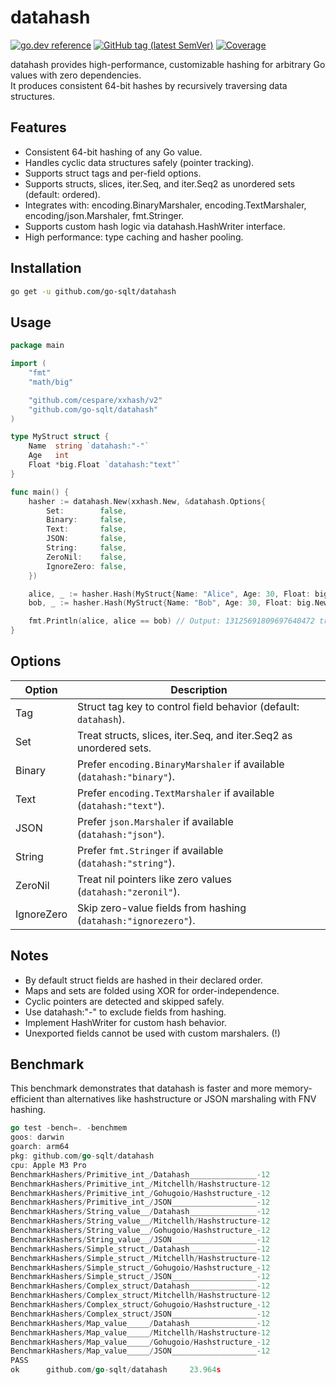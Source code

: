 # datahash

[![go.dev reference](https://img.shields.io/badge/go.dev-reference-007d9c?logo=go&logoColor=white)](https://pkg.go.dev/github.com/go-sqlt/datahash)
[![GitHub tag (latest SemVer)](https://img.shields.io/github/tag/go-sqlt/datahash.svg?style=social)](https://github.com/go-sqlt/datahash/tags)
[![Coverage](https://img.shields.io/badge/Coverage-74.9%25-brightgreen)](https://github.com/go-sqlt/datahash/actions)

datahash provides high-performance, customizable hashing for arbitrary Go values with zero dependencies.  
It produces consistent 64-bit hashes by recursively traversing data structures.

## Features

- Consistent 64-bit hashing of any Go value.
- Handles cyclic data structures safely (pointer tracking).
- Supports struct tags and per-field options.
- Supports structs, slices, iter.Seq, and iter.Seq2 as unordered sets (default: ordered).
- Integrates with: encoding.BinaryMarshaler, encoding.TextMarshaler, encoding/json.Marshaler, fmt.Stringer.
- Supports custom hash logic via datahash.HashWriter interface.
- High performance: type caching and hasher pooling.

## Installation

```bash
go get -u github.com/go-sqlt/datahash
```

## Usage

```go
package main

import (
	"fmt"
	"math/big"

	"github.com/cespare/xxhash/v2"
	"github.com/go-sqlt/datahash"
)

type MyStruct struct {
	Name  string `datahash:"-"`
	Age   int
	Float *big.Float `datahash:"text"`
}

func main() {
	hasher := datahash.New(xxhash.New, &datahash.Options{
		Set:        false,
		Binary:     false,
		Text:       false,
		JSON:       false,
		String:     false,
		ZeroNil:    false,
		IgnoreZero: false,
	})

	alice, _ := hasher.Hash(MyStruct{Name: "Alice", Age: 30, Float: big.NewFloat(1.23)})
	bob, _ := hasher.Hash(MyStruct{Name: "Bob", Age: 30, Float: big.NewFloat(1.23)})

	fmt.Println(alice, alice == bob) // Output: 13125691809697640472 true
}
```

## Options

| Option     | Description |
|------------|-------------|
| Tag        | Struct tag key to control field behavior (default: `datahash`). |
| Set        | Treat structs, slices, iter.Seq, and iter.Seq2 as unordered sets. |
| Binary     | Prefer `encoding.BinaryMarshaler` if available (`datahash:"binary"`). |
| Text       | Prefer `encoding.TextMarshaler` if available (`datahash:"text"`). |
| JSON       | Prefer `json.Marshaler` if available (`datahash:"json"`). |
| String     | Prefer `fmt.Stringer` if available (`datahash:"string"`). |
| ZeroNil    | Treat nil pointers like zero values (`datahash:"zeronil"`). |
| IgnoreZero | Skip zero-value fields from hashing (`datahash:"ignorezero"`). |

## Notes

- By default struct fields are hashed in their declared order.
- Maps and sets are folded using XOR for order-independence.
- Cyclic pointers are detected and skipped safely.
- Use datahash:"-" to exclude fields from hashing.
- Implement HashWriter for custom hash behavior.
- Unexported fields cannot be used with custom marshalers. (!)

## Benchmark

This benchmark demonstrates that datahash is faster and more memory-efficient than 
alternatives like hashstructure or JSON marshaling with FNV hashing.

```go
go test -bench=. -benchmem                                         
goos: darwin
goarch: arm64
pkg: github.com/go-sqlt/datahash
cpu: Apple M3 Pro
BenchmarkHashers/Primitive_int_/Datahash_______________-12              56794764                20.83 ns/op            0 B/op          0 allocs/op
BenchmarkHashers/Primitive_int_/Mitchellh/Hashstructure-12              25998645                41.62 ns/op           24 B/op          3 allocs/op
BenchmarkHashers/Primitive_int_/Gohugoio/Hashstructure_-12              39480448                30.37 ns/op           16 B/op          2 allocs/op
BenchmarkHashers/Primitive_int_/JSON___________________-12              19139836                61.53 ns/op           24 B/op          2 allocs/op
BenchmarkHashers/String_value__/Datahash_______________-12              60617798                23.14 ns/op            0 B/op          0 allocs/op
BenchmarkHashers/String_value__/Mitchellh/Hashstructure-12              35633994                33.40 ns/op           24 B/op          2 allocs/op
BenchmarkHashers/String_value__/Gohugoio/Hashstructure_-12              38488472                30.58 ns/op           24 B/op          2 allocs/op
BenchmarkHashers/String_value__/JSON___________________-12              17762340                66.33 ns/op           24 B/op          2 allocs/op
BenchmarkHashers/Simple_struct_/Datahash_______________-12              18928401                64.39 ns/op            0 B/op          0 allocs/op
BenchmarkHashers/Simple_struct_/Mitchellh/Hashstructure-12               3003730               393.2 ns/op           248 B/op         17 allocs/op
BenchmarkHashers/Simple_struct_/Gohugoio/Hashstructure_-12               3079431               388.3 ns/op           248 B/op         17 allocs/op
BenchmarkHashers/Simple_struct_/JSON___________________-12              11993328               100.2 ns/op            40 B/op          2 allocs/op
BenchmarkHashers/Complex_struct/Datahash_______________-12               1812651               661.4 ns/op           256 B/op          5 allocs/op
BenchmarkHashers/Complex_struct/Mitchellh/Hashstructure-12                483381              2343 ns/op            1480 B/op         92 allocs/op
BenchmarkHashers/Complex_struct/Gohugoio/Hashstructure_-12                494407              2370 ns/op            1416 B/op         90 allocs/op
BenchmarkHashers/Complex_struct/JSON___________________-12               1000000              1109 ns/op             496 B/op          8 allocs/op
BenchmarkHashers/Map_value_____/Datahash_______________-12               3642258               327.8 ns/op           224 B/op          7 allocs/op
BenchmarkHashers/Map_value_____/Mitchellh/Hashstructure-12               1993250               598.7 ns/op           352 B/op         29 allocs/op
BenchmarkHashers/Map_value_____/Gohugoio/Hashstructure_-12               2172636               552.5 ns/op           208 B/op         24 allocs/op
BenchmarkHashers/Map_value_____/JSON___________________-12               3248755               370.4 ns/op           280 B/op          9 allocs/op
PASS
ok      github.com/go-sqlt/datahash     23.964s
```

